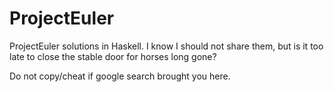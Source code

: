 # ProjectEuler
ProjectEuler solutions in Haskell. 
I know I should not share them, but is it too late to close the stable door for horses long gone?

Do not copy/cheat if google search brought you here.
